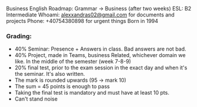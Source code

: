Business English
Roadmap: Grammar -> Business (after two weeks)
ESL: B2 Intermediate
Whoami: alexxandras02@gmail.com for documents and projects
Phone: +40754380898 for urgent things
Born in 1994
### Grading:
* 40% Seminar: Presence + Answers in class. Bad answers are not bad.
* 40% Project, made in Teams, business Related, whichever domain we like. In the middle of the semester (week 7-8-9)
* 20% final test, prior to the exam session in the exact day and when it's the seminar. It's also written.
* The mark is rounded upwards (95 -> mark 10)
* The sum = 45 points is enough to pass
* Taking the final test is mandatory and must have at least 10 pts.
* Can't stand noise



